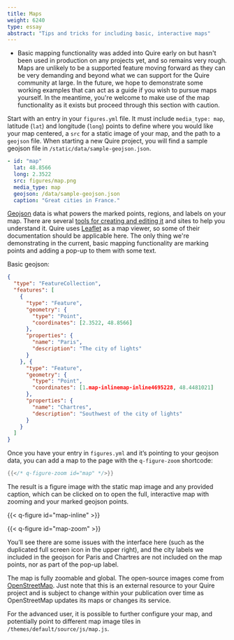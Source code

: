 ```yaml
---
title: Maps
weight: 6240
type: essay
abstract: "Tips and tricks for including basic, interactive maps"
---
```


<div class="box warning">

- Basic mapping functionality was added into Quire early on but hasn't been used in production on any projects yet, and so remains very rough. Maps are unlikely to be a supported feature moving forward as they can be very demanding and beyond what we can support for the Quire community at large. In the future, we hope to demonstrate some working examples that can act as a guide if you wish to pursue maps yourself. In the meantime, you're welcome to make use of the map functionality as it exists but proceed through this section with caution.

</div>

Start with an entry in your `figures.yml` file. It must include `media_type: map`, latitude (`lat`) and longitude (`long`) points to define where you would like your map centered, a `src` for a static image of your map, and the path to a `geojson` file. When starting a new Quire project, you will find a sample geojson file in `/static/data/sample-geojson.json`.

```yaml
- id: "map"
  lat: 48.8566
  long: 2.3522
  src: figures/map.png
  media_type: map
  geojson: /data/sample-geojson.json
  caption: "Great cities in France."
```

[Geojson](https://en.wikipedia.org/wiki/GeoJSON) data is what powers the marked points, regions, and labels on your map. There are several [tools for creating and editing it](https://geojson.io/) and sites to help you understand it. Quire uses [Leaflet](https://leafletjs.com/) as a map viewer, so some of their documentation should be applicable here. The only thing we're demonstrating in the current, basic mapping functionality are marking points and adding a pop-up to them with some text.

Basic geojson:

```json
{
  "type": "FeatureCollection",
  "features": [
    {
      "type": "Feature",
      "geometry": {
        "type": "Point",
        "coordinates": [2.3522, 48.8566]
      },
      "properties": {
        "name": "Paris",
        "description": "The city of lights"
      }
    }, {
      "type": "Feature",
      "geometry": {
        "type": "Point",
        "coordinates": [1.map-inlinemap-inline4695228, 48.4481021]
      },
      "properties": {
        "name": "Chartres",
        "description": "Southwest of the city of lights"
      }
    }
  ]
}
```

Once you have your entry in `figures.yml` and it’s pointing to your geojson data, you can add a map to the page with the `q-figure-zoom` shortcode:

```go
{{</* q-figure-zoom id="map" */>}}
```

The result is a figure image with the static map image and any provided caption, which can be clicked on to open the full, interactive map with zooming and your marked geojson points.

{{< q-figure id="map-inline" >}}

{{< q-figure id="map-zoom" >}}

You’ll see there are some issues with the interface here (such as the duplicated full screen icon in the upper right), and the city labels we included in the geojson for Paris and Chartres are not included on the map points, nor as part of the pop-up label.

The map is fully zoomable and global. The open-source images come from [OpenStreetMap](https://www.openstreetmap.org/). Just note that this is an external resource to your Quire project and is subject to change within your publication over time as OpenStreetMap updates its maps or changes its service.

For the advanced user, it is possible to further configure your map, and potentially point to different map image tiles in `/themes/default/source/js/map.js`.
